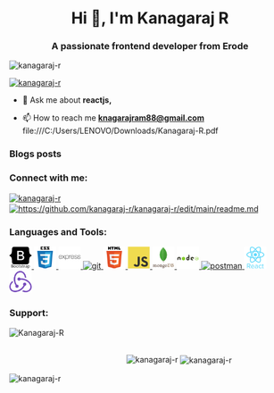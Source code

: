 <h1 align="center">Hi 👋, I'm Kanagaraj R</h1>
<h3 align="center">A passionate frontend developer from Erode</h3>

<p align="left"> <img src="https://komarev.com/ghpvc/?username=kanagaraj-r&label=Profile%20views&color=0e75b6&style=flat" alt="kanagaraj-r" /> </p>

<p align="left"> <a href="https://github.com/ryo-ma/github-profile-trophy"><img src="https://github-profile-trophy.vercel.app/?username=kanagaraj-r" alt="kanagaraj-r" /></a> </p>

- 💬 Ask me about **reactjs,**

- 📫 How to reach me **knagarajram88@gmail.com**
file:///C:/Users/LENOVO/Downloads/Kanagaraj-R.pdf
### Blogs posts
<!-- BLOG-POST-LIST:START -->
<!-- BLOG-POST-LIST:END -->

<h3 align="left">Connect with me:</h3>
<p align="left">
<a href="https://linkedin.com/in/kanagaraj-r" target="blank"><img align="center" src="https://raw.githubusercontent.com/rahuldkjain/github-profile-readme-generator/master/src/images/icons/Social/linked-in-alt.svg" alt="kanagaraj-r" height="30" width="40" /></a>
<a href="/https://github.com/kanagaraj-r/kanagaraj-r/edit/main/readme.md" target="blank"><img align="center" src="https://raw.githubusercontent.com/rahuldkjain/github-profile-readme-generator/master/src/images/icons/Social/rss.svg" alt="https://github.com/kanagaraj-r/kanagaraj-r/edit/main/readme.md" height="30" width="40" /></a>
</p>

<h3 align="left">Languages and Tools:</h3>
<p align="left"> <a href="https://getbootstrap.com" target="_blank" rel="noreferrer"> <img src="https://raw.githubusercontent.com/devicons/devicon/master/icons/bootstrap/bootstrap-plain-wordmark.svg" alt="bootstrap" width="40" height="40"/> </a> <a href="https://www.w3schools.com/css/" target="_blank" rel="noreferrer"> <img src="https://raw.githubusercontent.com/devicons/devicon/master/icons/css3/css3-original-wordmark.svg" alt="css3" width="40" height="40"/> </a> <a href="https://expressjs.com" target="_blank" rel="noreferrer"> <img src="https://raw.githubusercontent.com/devicons/devicon/master/icons/express/express-original-wordmark.svg" alt="express" width="40" height="40"/> </a> <a href="https://git-scm.com/" target="_blank" rel="noreferrer"> <img src="https://www.vectorlogo.zone/logos/git-scm/git-scm-icon.svg" alt="git" width="40" height="40"/> </a> <a href="https://www.w3.org/html/" target="_blank" rel="noreferrer"> <img src="https://raw.githubusercontent.com/devicons/devicon/master/icons/html5/html5-original-wordmark.svg" alt="html5" width="40" height="40"/> </a> <a href="https://developer.mozilla.org/en-US/docs/Web/JavaScript" target="_blank" rel="noreferrer"> <img src="https://raw.githubusercontent.com/devicons/devicon/master/icons/javascript/javascript-original.svg" alt="javascript" width="40" height="40"/> </a> <a href="https://www.mongodb.com/" target="_blank" rel="noreferrer"> <img src="https://raw.githubusercontent.com/devicons/devicon/master/icons/mongodb/mongodb-original-wordmark.svg" alt="mongodb" width="40" height="40"/> </a> <a href="https://nodejs.org" target="_blank" rel="noreferrer"> <img src="https://raw.githubusercontent.com/devicons/devicon/master/icons/nodejs/nodejs-original-wordmark.svg" alt="nodejs" width="40" height="40"/> </a> <a href="https://postman.com" target="_blank" rel="noreferrer"> <img src="https://www.vectorlogo.zone/logos/getpostman/getpostman-icon.svg" alt="postman" width="40" height="40"/> </a> <a href="https://reactjs.org/" target="_blank" rel="noreferrer"> <img src="https://raw.githubusercontent.com/devicons/devicon/master/icons/react/react-original-wordmark.svg" alt="react" width="40" height="40"/> </a> <a href="https://redux.js.org" target="_blank" rel="noreferrer"> <img src="https://raw.githubusercontent.com/devicons/devicon/master/icons/redux/redux-original.svg" alt="redux" width="40" height="40"/> </a> </p>

<h3 align="left">Support:</h3>
<p><a href="https://www.buymeacoffee.com/Kanagaraj-R"> <img align="left" src="https://cdn.buymeacoffee.com/buttons/v2/default-yellow.png" height="50" width="210" alt="Kanagaraj-R" /></a></p><br><br>

<p><img align="left" src="https://github-readme-stats.vercel.app/api/top-langs?username=kanagaraj-r&show_icons=true&locale=en&layout=compact" alt="kanagaraj-r" /></p>

<p>&nbsp;<img align="center" src="https://github-readme-stats.vercel.app/api?username=kanagaraj-r&show_icons=true&locale=en" alt="kanagaraj-r" /></p>

<p><img align="center" src="https://github-readme-streak-stats.herokuapp.com/?user=kanagaraj-r&" alt="kanagaraj-r" /></p>
